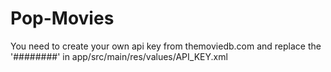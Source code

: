 # Pop-Movies

You need to create your own api key from themoviedb.com and replace the '########' in app/src/main/res/values/API_KEY.xml
